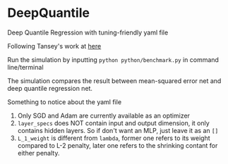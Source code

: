 # DeepQuantile
Deep Quantile Regression with tuning-friendly yaml file

Following Tansey's work at [here](https://github.com/tansey/quantile-regression)

Run the simulation by inputting `python python/benchmark.py` in command line/terminal

The simulation compares the result between mean-squared error net and deep quantile regression net.

Something to notice about the yaml file
1. Only SGD and Adam are currently available as an optimizer
2. `layer_specs` does NOT contain input and output dimension, it only contains hidden layers. So if don't want an MLP, just leave it as an `[]`
3. `L_1_weight` is different from `lambda`, former one refers to its weight compared to L-2 penalty, later one refers to the shrinking contant for either penalty.

